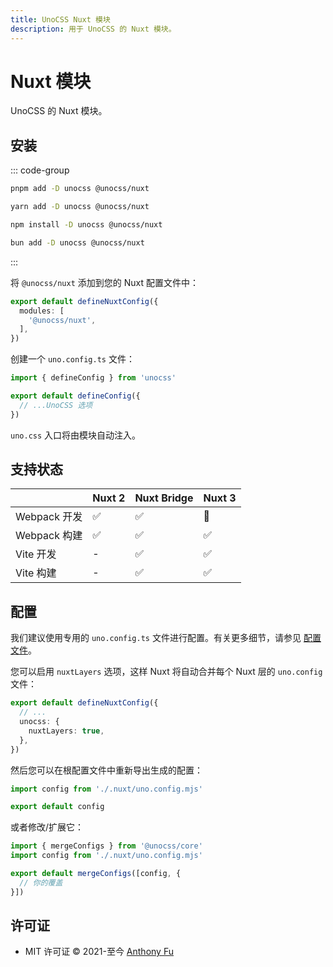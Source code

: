 ```yaml
---
title: UnoCSS Nuxt 模块
description: 用于 UnoCSS 的 Nuxt 模块。
---
```


# Nuxt 模块

UnoCSS 的 Nuxt 模块。

## 安装

::: code-group

```bash [pnpm]
pnpm add -D unocss @unocss/nuxt
```

```bash [yarn]
yarn add -D unocss @unocss/nuxt
```

```bash [npm]
npm install -D unocss @unocss/nuxt
```

```bash [bun]
bun add -D unocss @unocss/nuxt
```

:::

将 `@unocss/nuxt` 添加到您的 Nuxt 配置文件中：

```ts [nuxt.config.ts]
export default defineNuxtConfig({
  modules: [
    '@unocss/nuxt',
  ],
})
```

创建一个 `uno.config.ts` 文件：

```ts [uno.config.ts]
import { defineConfig } from 'unocss'

export default defineConfig({
  // ...UnoCSS 选项
})
```

`uno.css` 入口将由模块自动注入。

## 支持状态

|              | Nuxt 2 | Nuxt Bridge | Nuxt 3 |
| ------------ | :----- | :---------- | :----- |
| Webpack 开发 | ✅     | ✅          | 🚧     |
| Webpack 构建 | ✅     | ✅          | ✅     |
| Vite 开发    | -      | ✅          | ✅     |
| Vite 构建    | -      | ✅          | ✅     |

## 配置

我们建议使用专用的 `uno.config.ts` 文件进行配置。有关更多细节，请参见 [配置文件](/guide/config-file)。

您可以启用 `nuxtLayers` 选项，这样 Nuxt 将自动合并每个 Nuxt 层的 `uno.config` 文件：

```ts [nuxt.config.ts]
export default defineNuxtConfig({
  // ...
  unocss: {
    nuxtLayers: true,
  },
})
```

然后您可以在根配置文件中重新导出生成的配置：

```ts [uno.config.ts]
import config from './.nuxt/uno.config.mjs'

export default config
```

或者修改/扩展它：

```ts
import { mergeConfigs } from '@unocss/core'
import config from './.nuxt/uno.config.mjs'

export default mergeConfigs([config, {
  // 你的覆盖
}])
```

## 许可证

- MIT 许可证 &copy; 2021-至今 [Anthony Fu](https://github.com/antfu)
